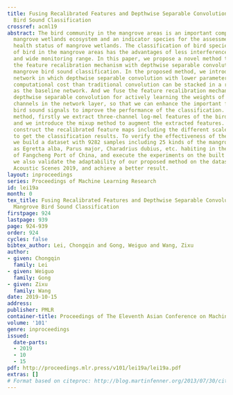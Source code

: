 ```yaml
---
title: Fusing Recalibrated Features and Depthwise Separable Convolution for the Mangrove
  Bird Sound Classification
crossref: acml19
abstract: The bird community in the mangrove areas is an important component of the
  mangrove wetlands ecosystem and an indicator species for the assessment of the environmental
  health status of mangrove wetlands. The classification of bird species by the sound
  of bird in the mangrove areas has the advantages of less interference to the environment
  and wide monitoring range. In this paper, we propose a novel method that combines
  the feature recalibration mechanism with depthwise separable convolution for the
  mangrove bird sound classification. In the proposed method, we introduce Xception
  network in which depthwise separable convolution with lower parameter number and
  computational cost than traditional convolution can be stacked in a residual manner,
  as the baseline network. And we fuse the feature recalibration mechanism into the
  depthwise separable convolution for actively learning the weights of the feature
  channels in the network layer, so that we can enhance the important features in
  bird sound signals to improve the performance of the classification. In the proposed
  method, firstly we extract three-channel log-mel features of the bird sound signals
  and we introduce the mixup method to augment the extracted features. Secondly, we
  construct the recalibrated feature maps including the different scales of information
  to get the classification results. To verify the effectiveness of the proposed method,
  we build a dataset with 9282 samples including 25 kinds of the mangrove birds such
  as Egretta alba, Parus major, Charadrius dubius, etc. habiting in the mangroves
  of Fangcheng Port of China, and execute the experiments on the built dataset. Furthermore,
  we also validate the adaptability of our proposed method on the dataset of TAU Urban
  Acoustic Scenes 2019, and achieve a better result.
layout: inproceedings
series: Proceedings of Machine Learning Research
id: lei19a
month: 0
tex_title: Fusing Recalibrated Features and Depthwise Separable Convolution for the
  Mangrove Bird Sound Classification
firstpage: 924
lastpage: 939
page: 924-939
order: 924
cycles: false
bibtex_author: Lei, Chongqin and Gong, Weiguo and Wang, Zixu
author:
- given: Chongqin
  family: Lei
- given: Weiguo
  family: Gong
- given: Zixu
  family: Wang
date: 2019-10-15
address: 
publisher: PMLR
container-title: Proceedings of The Eleventh Asian Conference on Machine Learning
volume: '101'
genre: inproceedings
issued:
  date-parts:
  - 2019
  - 10
  - 15
pdf: http://proceedings.mlr.press/v101/lei19a/lei19a.pdf
extras: []
# Format based on citeproc: http://blog.martinfenner.org/2013/07/30/citeproc-yaml-for-bibliographies/
---
```

